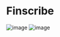# Finscribe
![image](https://github.com/Srik9703/Finscribe/assets/105278289/bb436f89-e784-437b-a325-19f889e1d83c)
![image](https://github.com/Srik9703/Finscribe/assets/105278289/cffda138-121a-44b4-83e4-c0dc787779b4)

